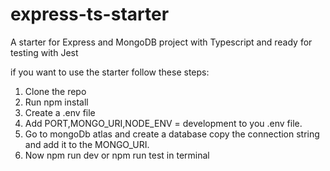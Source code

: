 # express-ts-starter
A starter for Express and MongoDB project with Typescript and ready for testing with Jest

if you want to use the starter follow these steps:

1. Clone the repo
2. Run npm install
3. Create a .env file
4. Add PORT,MONGO_URI,NODE_ENV = development to you .env file.
5. Go to mongoDb atlas and create a database copy the connection string and add it to the MONGO_URI.
6. Now npm run dev or npm run test in terminal
